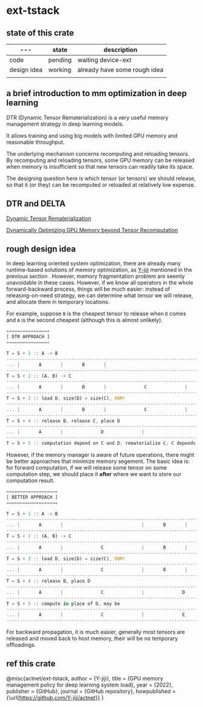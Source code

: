 # ext-tstack

## state of this crate

| ---         | state   | description                  |
| ----------- | ------- | ---------------------------- |
| code        | pending | waiting device-ext           |
| design idea | working | already have some rough idea |
|             |         |                              |

## a brief introduction to mm optimization in deep learning

DTR (Dynamic Tensor Rematerialization) is a very useful memory management strategy in deep learning models. 

It allows training and using big models with limited GPU memory and reasonable throughput. 

The underlying mechanism concerns recomputing and reloading tensors. By recomputing and reloading tensors, some GPU memory can be released when memory is insufficient so that new tensors can readily take its space. 

The designing question here is which tensor (or tensors) we should release, so that it (or they) can be recomputed or reloaded at relatively low expense. 

## DTR and DELTA

[Dynamic Tensor Rematerialization](https://arxiv.org/abs/2006.09616)

[Dynamically Optimizing GPU Memory beyond Tensor Recomputation](https://arxiv.org/abs/2203.15980)


## rough design idea

In deep learning oriented system optimization, there are already many runtime-based solutions of memory optimization, as [Y-jiji](https://github.com/Y-jiji) mentioned in the previous section . However, memory fragmentation problem are seemly unavoidable in these cases. However, if we know all operators in the whole forward-backward process, things will be much easier: instead of releasing-on-need strategy, we can determine what tensor we will release, and allocate them in temporary locations. 

For example, suppose `B` is the cheapest tensor to release when `D` comes and `A` is the second cheapest (although this is almost unlikely). 

````rust
================
[ DTR APPROACH ]
================

T = S + 1 :: A -> B
-------------------------------------------------------------------------------------
... |       A       |       B       |                                               |
-------------------------------------------------------------------------------------
T = S + 2 :: (A, B) -> C
-------------------------------------------------------------------------------------
... |       A       |       B       |              C              |                 |
-------------------------------------------------------------------------------------
T = S + 3 :: load D, size(D) = size(C), OOM!
-------------------------------------------------------------------------------------
... |       A       |       B       |              C              |                 |
-------------------------------------------------------------------------------------
T = S + 4 :: release B, release C, place D
-------------------------------------------------------------------------------------
... |       A       |              D              |                                 |
-------------------------------------------------------------------------------------
T = S + 5 :: computation depend on C and D; rematerialize C; C depends on B, rematerialize B ...
````

However, if the memory manager is aware of future operations, there might be better approaches that minimize memory segement. The basic idea is: for forward computation, if we will release some tensor on some computation step, we should place it **after** where we want to store our computation result. 


````rust
===================
[ BETTER APPROACH ]
===================

T = S + 1 :: A -> B
-------------------------------------------------------------------------------------
... |       A       |                             |       B       |                 |
-------------------------------------------------------------------------------------
T = S + 2 :: (A, B) -> C
-------------------------------------------------------------------------------------
... |       A       |              C              |       B       |                 |
-------------------------------------------------------------------------------------
T = S + 3 :: load D, size(D) = size(C), OOM!
-------------------------------------------------------------------------------------
... |       A       |              C              |       B       |                 |
-------------------------------------------------------------------------------------
T = S + 4 :: release B, place D
-------------------------------------------------------------------------------------
... |       A       |              C              |              D              |
-------------------------------------------------------------------------------------
T = S + 5 :: compute in place of D, may be
-------------------------------------------------------------------------------------
... |       A       |              C              |              E              |
-------------------------------------------------------------------------------------
````

For backward propagation, it is much easier, generally most tensors are released and moved back to host memory, their will be no temporary offloadings. 

## ref this crate

@misc{actnet/ext-tstack,
  author = {Y-jiji},
  title = {GPU memory management policy for deep learning system load},
  year = {2022},
  publisher = {GitHub},
  journal = {GitHub repository},
  howpublished = {\url{https://github.com/Y-jiji/actnet}}
}